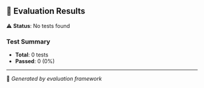 ## 🧪 Evaluation Results

⚠️ **Status**: No tests found

### Test Summary
- **Total**: 0 tests
- **Passed**: 0 (0%)

---
🤖 *Generated by evaluation framework*